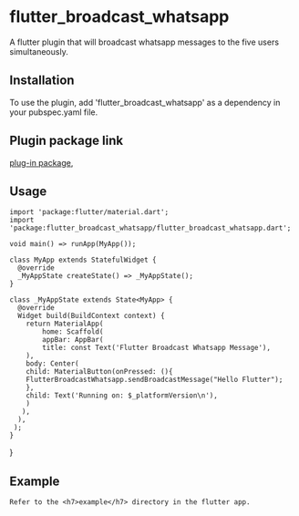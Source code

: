 # flutter_broadcast_whatsapp

A flutter plugin that will broadcast whatsapp messages to the five users simultaneously.

## Installation 

To use the plugin, add 'flutter_broadcast_whatsapp' as a dependency in your pubspec.yaml file.

## Plugin package link

[plug-in package](https://pub.dev/packages/flutter_broadcast_whatsapp),

## Usage

    import 'package:flutter/material.dart';
    import 'package:flutter_broadcast_whatsapp/flutter_broadcast_whatsapp.dart';
    
    void main() => runApp(MyApp());
    
    class MyApp extends StatefulWidget {
      @override
      _MyAppState createState() => _MyAppState();
    }
    
    class _MyAppState extends State<MyApp> {    
      @override
      Widget build(BuildContext context) {
        return MaterialApp(
            home: Scaffold(
            appBar: AppBar(
            title: const Text('Flutter Broadcast Whatsapp Message'),
        ),
        body: Center(
        child: MaterialButton(onPressed: (){
        FlutterBroadcastWhatsapp.sendBroadcastMessage("Hello Flutter");
        },
        child: Text('Running on: $_platformVersion\n'),
        )
       ),
      ),
     );
    }
   }
   
## Example 

    Refer to the <h7>example</h7> directory in the flutter app.